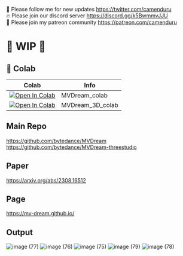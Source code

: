🐣 Please follow me for new updates https://twitter.com/camenduru <br />
🔥 Please join our discord server https://discord.gg/k5BwmmvJJU <br />
🥳 Please join my patreon community https://patreon.com/camenduru <br />

# 🚦 WIP 🚦

## 🦒 Colab

| Colab | Info
| --- | --- |
[![Open In Colab](https://colab.research.google.com/assets/colab-badge.svg)](https://colab.research.google.com/github/camenduru/MVDream-colab/blob/main/MVDream_colab.ipynb) | MVDream_colab
[![Open In Colab](https://colab.research.google.com/assets/colab-badge.svg)](https://colab.research.google.com/github/camenduru/MVDream-colab/blob/main/MVDream_3D_colab.ipynb) | MVDream_3D_colab

## Main Repo
https://github.com/bytedance/MVDream <br />
https://github.com/bytedance/MVDream-threestudio <br />

## Paper
https://arxiv.org/abs/2308.16512

## Page
https://mv-dream.github.io/

## Output

![image (77)](https://github.com/camenduru/MVDream-colab/assets/54370274/82e55a29-84ec-4c5e-a7aa-c7fb1f5c3fff)
![image (76)](https://github.com/camenduru/MVDream-colab/assets/54370274/7c018c5f-1352-4a40-a3aa-24a34c9bc48a)
![image (75)](https://github.com/camenduru/MVDream-colab/assets/54370274/10d8cc6e-e989-4a5b-af9a-8a0bb0486517)
![image (79)](https://github.com/camenduru/MVDream-colab/assets/54370274/a0d9eb54-3f42-492c-8ef5-21c33f3545d5)
![image (78)](https://github.com/camenduru/MVDream-colab/assets/54370274/860b007d-5ed3-4656-b89b-6144a356a787)
